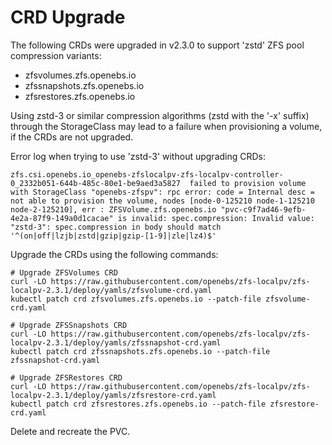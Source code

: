 # CRD Upgrade

The following CRDs were upgraded in v2.3.0 to support 'zstd' ZFS pool compression variants:
- zfsvolumes.zfs.openebs.io
- zfssnapshots.zfs.openebs.io
- zfsrestores.zfs.openebs.io

Using zstd-3 or similar compression algorithms (zstd with the '-x' suffix) through the StorageClass may lead to a failure when provisioning a volume, if the CRDs are not upgraded.

Error log when trying to use 'zstd-3' without upgrading CRDs:
```
zfs.csi.openebs.io_openebs-zfslocalpv-zfs-localpv-controller-0_2332b051-644b-485c-80e1-be9aed3a5827  failed to provision volume with StorageClass "openebs-zfspv": rpc error: code = Internal desc = not able to provision the volume, nodes [node-0-125210 node-1-125210 node-2-125210], err : ZFSVolume.zfs.openebs.io "pvc-c9f7ad46-9efb-4e2a-87f9-149a0d1cacae" is invalid: spec.compression: Invalid value: "zstd-3": spec.compression in body should match '^(on|off|lzjb|zstd|gzip|gzip-[1-9]|zle|lz4)$'
```

Upgrade the CRDs using the following commands:
```
# Upgrade ZFSVolumes CRD
curl -LO https://raw.githubusercontent.com/openebs/zfs-localpv/zfs-localpv-2.3.1/deploy/yamls/zfsvolume-crd.yaml
kubectl patch crd zfsvolumes.zfs.openebs.io --patch-file zfsvolume-crd.yaml

# Upgrade ZFSSnapshots CRD
curl -LO https://raw.githubusercontent.com/openebs/zfs-localpv/zfs-localpv-2.3.1/deploy/yamls/zfssnapshot-crd.yaml
kubectl patch crd zfssnapshots.zfs.openebs.io --patch-file zfssnapshot-crd.yaml

# Upgrade ZFSRestores CRD
curl -LO https://raw.githubusercontent.com/openebs/zfs-localpv/zfs-localpv-2.3.1/deploy/yamls/zfsrestore-crd.yaml
kubectl patch crd zfsrestores.zfs.openebs.io --patch-file zfsrestore-crd.yaml
```

Delete and recreate the PVC.